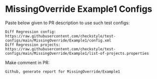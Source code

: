 # MissingOverride Example1 Configs
Paste below given to PR description to use such test configs:
```
Diff Regression config: https://raw.githubusercontent.com/checkstyle/test-configs/main/MissingOverride/Example1/config.xml
Diff Regression projects: https://raw.githubusercontent.com/checkstyle/test-configs/main/MissingOverride/Example1/list-of-projects.properties
```
Make comment in PR:
```
Github, generate report for MissingOverride/Example1
```
